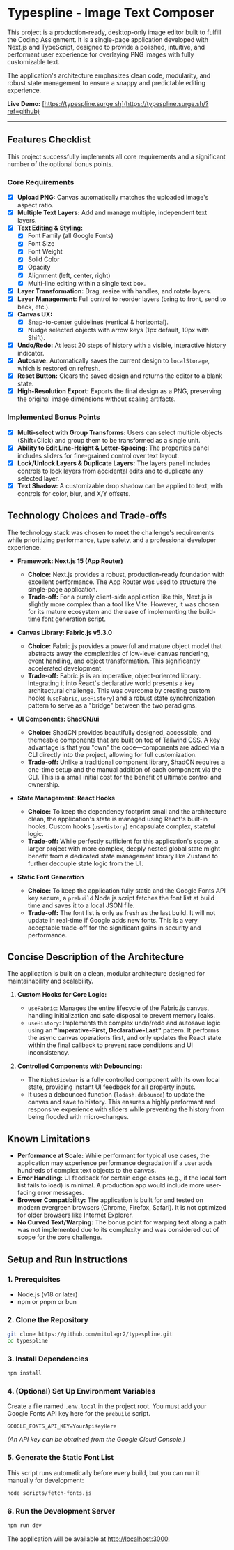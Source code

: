 # Typespline - Image Text Composer

This project is a production-ready, desktop-only image editor built to fulfill the Coding Assignment. It is a single-page application developed with Next.js and TypeScript, designed to provide a polished, intuitive, and performant user experience for overlaying PNG images with fully customizable text.

The application's architecture emphasizes clean code, modularity, and robust state management to ensure a snappy and predictable editing experience.

**Live Demo:** [https://typespline.surge.sh](https://typespline.surge.sh/?ref=github)

---

## Features Checklist

This project successfully implements all core requirements and a significant number of the optional bonus points.

### Core Requirements

-   [x] **Upload PNG:** Canvas automatically matches the uploaded image's aspect ratio.
-   [x] **Multiple Text Layers:** Add and manage multiple, independent text layers.
-   [x] **Text Editing & Styling:**
    -   [x] Font Family (all Google Fonts)
    -   [x] Font Size
    -   [x] Font Weight
    -   [x] Solid Color
    -   [x] Opacity
    -   [x] Alignment (left, center, right)
    -   [x] Multi-line editing within a single text box.
-   [x] **Layer Transformation:** Drag, resize with handles, and rotate layers.
-   [x] **Layer Management:** Full control to reorder layers (bring to front, send to back, etc.).
-   [x] **Canvas UX:**
    -   [x] Snap-to-center guidelines (vertical & horizontal).
    -   [x] Nudge selected objects with arrow keys (1px default, 10px with Shift).
-   [x] **Undo/Redo:** At least 20 steps of history with a visible, interactive history indicator.
-   [x] **Autosave:** Automatically saves the current design to `localStorage`, which is restored on refresh.
-   [x] **Reset Button:** Clears the saved design and returns the editor to a blank state.
-   [x] **High-Resolution Export:** Exports the final design as a PNG, preserving the original image dimensions without scaling artifacts.

### Implemented Bonus Points

-   [x] **Multi-select with Group Transforms:** Users can select multiple objects (Shift+Click) and group them to be transformed as a single unit.
-   [x] **Ability to Edit Line-Height & Letter-Spacing:** The properties panel includes sliders for fine-grained control over text layout.
-   [x] **Lock/Unlock Layers & Duplicate Layers:** The layers panel includes controls to lock layers from accidental edits and to duplicate any selected layer.
-   [x] **Text Shadow:** A customizable drop shadow can be applied to text, with controls for color, blur, and X/Y offsets.

## Technology Choices and Trade-offs

The technology stack was chosen to meet the challenge's requirements while prioritizing performance, type safety, and a professional developer experience.

*   **Framework: Next.js 15 (App Router)**
    *   **Choice:** Next.js provides a robust, production-ready foundation with excellent performance. The App Router was used to structure the single-page application.
    *   **Trade-off:** For a purely client-side application like this, Next.js is slightly more complex than a tool like Vite. However, it was chosen for its mature ecosystem and the ease of implementing the build-time font generation script.

*   **Canvas Library: Fabric.js v5.3.0**
    *   **Choice:** Fabric.js provides a powerful and mature object model that abstracts away the complexities of low-level canvas rendering, event handling, and object transformation. This significantly accelerated development.
    *   **Trade-off:** Fabric.js is an imperative, object-oriented library. Integrating it into React's declarative world presents a key architectural challenge. This was overcome by creating custom hooks (`useFabric`, `useHistory`) and a robust state synchronization pattern to serve as a "bridge" between the two paradigms.

*   **UI Components: ShadCN/ui**
    *   **Choice:** ShadCN provides beautifully designed, accessible, and themeable components that are built on top of Tailwind CSS. A key advantage is that you "own" the code—components are added via a CLI directly into the project, allowing for full customization.
    *   **Trade-off:** Unlike a traditional component library, ShadCN requires a one-time setup and the manual addition of each component via the CLI. This is a small initial cost for the benefit of ultimate control and ownership.

*   **State Management: React Hooks**
    *   **Choice:** To keep the dependency footprint small and the architecture clean, the application's state is managed using React's built-in hooks. Custom hooks (`useHistory`) encapsulate complex, stateful logic.
    *   **Trade-off:** While perfectly sufficient for this application's scope, a larger project with more complex, deeply nested global state might benefit from a dedicated state management library like Zustand to further decouple state logic from the UI.

*   **Static Font Generation**
    *   **Choice:** To keep the application fully static and the Google Fonts API key secure, a `prebuild` Node.js script fetches the font list at build time and saves it to a local JSON file.
    *   **Trade-off:** The font list is only as fresh as the last build. It will not update in real-time if Google adds new fonts. This is a very acceptable trade-off for the significant gains in security and performance.

## Concise Description of the Architecture

The application is built on a clean, modular architecture designed for maintainability and scalability.

1.  **Custom Hooks for Core Logic:**
    *   `useFabric`: Manages the entire lifecycle of the Fabric.js canvas, handling initialization and safe disposal to prevent memory leaks.
    *   `useHistory`: Implements the complex undo/redo and autosave logic using an **"Imperative-First, Declarative-Last"** pattern. It performs the async canvas operations first, and only updates the React state within the final callback to prevent race conditions and UI inconsistency.

2.  **Controlled Components with Debouncing:**
    *   The `RightSidebar` is a fully controlled component with its own local state, providing instant UI feedback for all property inputs.
    *   It uses a debounced function (`lodash.debounce`) to update the canvas and save to history. This ensures a highly performant and responsive experience with sliders while preventing the history from being flooded with micro-changes.

## Known Limitations

*   **Performance at Scale:** While performant for typical use cases, the application may experience performance degradation if a user adds hundreds of complex text objects to the canvas.
*   **Error Handling:** UI feedback for certain edge cases (e.g., if the local font list fails to load) is minimal. A production app would include more user-facing error messages.
*   **Browser Compatibility:** The application is built for and tested on modern evergreen browsers (Chrome, Firefox, Safari). It is not optimized for older browsers like Internet Explorer.
*   **No Curved Text/Warping:** The bonus point for warping text along a path was not implemented due to its complexity and was considered out of scope for the core challenge.

## Setup and Run Instructions

### 1. Prerequisites
*   Node.js (v18 or later)
*   npm or pnpm or bun

### 2. Clone the Repository
```bash
git clone https://github.com/mitulagr2/typespline.git
cd typespline
```

### 3. Install Dependencies
```bash
npm install
```

### 4. (Optional) Set Up Environment Variables
Create a file named `.env.local` in the project root. You must add your Google Fonts API key here for the `prebuild` script.
```
GOOGLE_FONTS_API_KEY=YourApiKeyHere
```
*(An API key can be obtained from the Google Cloud Console.)*

### 5. Generate the Static Font List
This script runs automatically before every build, but you can run it manually for development:
```bash
node scripts/fetch-fonts.js
```

### 6. Run the Development Server
```bash
npm run dev
```
The application will be available at [http://localhost:3000](http://localhost:3000).
